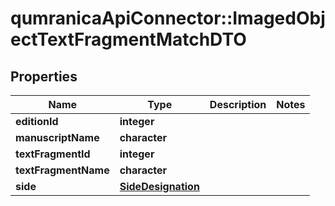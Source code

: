 # qumranicaApiConnector::ImagedObjectTextFragmentMatchDTO

## Properties
Name | Type | Description | Notes
------------ | ------------- | ------------- | -------------
**editionId** | **integer** |  | 
**manuscriptName** | **character** |  | 
**textFragmentId** | **integer** |  | 
**textFragmentName** | **character** |  | 
**side** | [**SideDesignation**](SideDesignation.md) |  | 


